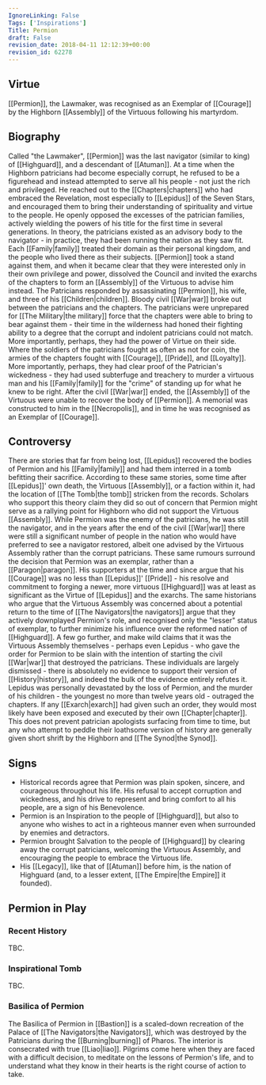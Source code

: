 ```yaml
---
IgnoreLinking: False
Tags: ['Inspirations']
Title: Permion
draft: False
revision_date: 2018-04-11 12:12:39+00:00
revision_id: 62278
---
```


## Virtue
[[Permion]], the Lawmaker, was recognised as an Exemplar of [[Courage]] by the Highborn [[Assembly]] of the Virtuous following his martyrdom.
## Biography
Called "the Lawmaker", [[Permion]] was the last navigator (similar to king) of [[Highguard]], and a descendant of [[Atuman]]. At a time when the Highborn patricians had become especially corrupt, he refused to be a figurehead and instead attempted to serve all his people - not just the rich and privileged. He reached out to the [[Chapters|chapters]] who had embraced the Revelation, most especially to [[Lepidus]] of the Seven Stars, and encouraged them to bring their understanding of spirituality and virtue to the people.
He openly opposed the excesses of the patrician families, actively wielding the powers of his title for the first time in several generations. In theory, the patricians existed as an advisory body to the navigator - in practice, they had been running the nation as they saw fit. Each [[Family|family]] treated their domain as their personal kingdom, and the people who lived there as their subjects. [[Permion]] took a stand against them, and when it became clear that they were interested only in their own privilege and power, dissolved the Council and invited the exarchs of the chapters to form an [[Assembly]] of the Virtuous to advise him instead.
The Patricians responded by assassinating [[Permion]], his wife, and three of his [[Children|children]]. Bloody civil [[War|war]] broke out between the patricians and the chapters. The patricians were unprepared for [[The Military|the military]] force that the chapters were able to bring to bear against them - their time in the wilderness had honed their fighting ability to a degree that the corrupt and indolent patricians could not match. More importantly, perhaps, they had the power of Virtue on their side. Where the soldiers of the patricians fought as often as not for coin, the armies of the chapters fought with [[Courage]], [[Pride]], and [[Loyalty]]. More importantly, perhaps, they had clear proof of the Patrician's wickedness - they had used subterfuge and treachery to murder a virtuous man and his [[Family|family]] for the "crime" of standing up for what he knew to be right.
After the civil [[War|war]] ended, the [[Assembly]] of the Virtuous were unable to recover the body of [[Permion]]. A memorial was constructed to him in the [[Necropolis]], and in time he was recognised as an Exemplar of [[Courage]]. 
## Controversy
There are stories that far from being lost, [[Lepidus]] recovered the bodies of Permion and his [[Family|family]] and had them interred in a tomb befitting their sacrifice. According to these same stories, some time after [[Lepidus]]' own death, the Virtuous [[Assembly]], or a faction within it, had the location of [[The Tomb|the tomb]] stricken from the records. Scholars who support this theory claim they did so out of concern that Permion might serve as a rallying point for Highborn who did not support the Virtuous [[Assembly]]. While Permion was the enemy of the patricians, he was still the navigator, and in the years after the end of the civil [[War|war]] there were still a significant number of people in the nation who would have preferred to see a navigator restored, albeit one advised by the Virtuous Assembly rather than the corrupt patricians.
These same rumours surround the decision that Permion was an exemplar, rather than a [[Paragon|paragon]]. His supporters at the time and since argue that his [[Courage]] was no less than [[Lepidus]]' [[Pride]] - his resolve and commitment to forging a newer, more virtuous [[Highguard]] was at least as significant as the Virtue of [[Lepidus]] and the exarchs. The same historians who argue that the Virtuous Assembly was concerned about a potential return to the time of [[The Navigators|the navigators]] argue that they actively downplayed Permion's role, and recognised only the "lesser" status of exemplar, to further minimize his influence over the reformed nation of [[Highguard]].
A few go further, and make wild claims that it was the Virtuous Assembly themselves - perhaps even Lepidus - who gave the order for Permion to be slain with the intention of starting the civil [[War|war]] that destroyed the patricians. These individuals are largely dismissed - there is absolutely no evidence to support their version of [[History|history]], and indeed the bulk of the evidence entirely refutes it. Lepidus was personally devastated by the loss of Permion, and the murder of his children - the youngest no more than twelve years old - outraged the chapters. If any [[Exarch|exarch]] had given such an order, they would most likely have been exposed and executed by their own [[Chapter|chapter]]. This does not prevent patrician apologists surfacing from time to time, but any who attempt to peddle their loathsome version of history are generally given short shrift by the Highborn and [[The Synod|the Synod]].
## Signs
* Historical records agree that Permion was plain spoken, sincere, and courageous throughout his life. His refusal to accept corruption and wickedness, and his drive to represent and bring comfort to all his people, are a sign of his Benevolence.
* Permion is an Inspiration to the people of [[Highguard]], but also to anyone who wishes to act in a righteous manner even when surrounded by enemies and detractors.
* Permion brought Salvation to the people of [[Highguard]] by clearing away the corrupt patricians, welcoming the Virtuous Assembly, and encouraging the people to embrace the Virtuous life.
* His [[Legacy]], like that of [[Atuman]] before him, is the nation of Highguard (and, to a lesser extent, [[The Empire|the Empire]] it founded).
## Permion in Play
### Recent History
TBC.
### Inspirational Tomb
TBC.
### Basilica of Permion
The Basilica of Permion in [[Bastion]] is a scaled-down recreation of the Palace of [[The Navigators|the Navigators]], which was destroyed by the Patricians during the [[Burning|burning]] of Pharos. The interior is consecrated with true [[Liao|liao]]. Pilgrims come here when they are faced with a difficult decision, to meditate on the lessons of Permion's life, and to understand what they know in their hearts is the right course of action to take.